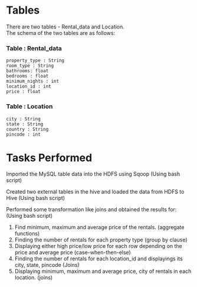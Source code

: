 # **Tables**

There are two tables - Rental_data and Location.<br />
The schema of the two tables are as follows:

### **Table : Rental_data**

```id : int
property_type : String
room_type : String
bathrooms: float
bedrooms : float
minimum_nights : int
location_id : int
price : float
```

### **Table : Location**
``` id : int
city : String 
state : String
country : String
pincode : int
```



# **Tasks Performed**

Imported the MySQL table data into the HDFS using Sqoop (Using bash script)

Created two external tables in the hive and loaded the data from HDFS to Hive (Using bash script)

Performed some transformation like joins and obtained the results for: (Using bash script)

1. Find minimum, maximum and average price of the rentals. (aggregate functions)
2. Finding the number of rentals for each property type (group by clause)
3. Displaying either high price/low price for each row depending on the price and average price (case-when-then-else)
4.  Finding the number of rentals for each location_id and displayings its city, state, pincode (Joins)
5. Displaying minimum, maximum and average price, city of rentals in each location. (joins)
